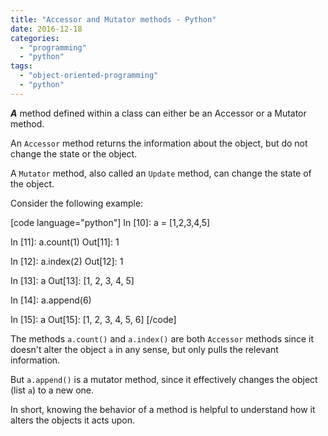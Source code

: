 ```yaml
---
title: "Accessor and Mutator methods - Python"
date: 2016-12-18
categories:
  - "programming"
  - "python"
tags:
  - "object-oriented-programming"
  - "python"
---
```


_**A**_ method defined within a class can either be an Accessor or a Mutator method.

An `Accessor` method returns the information about the object, but do not change the state or the object.

A `Mutator` method, also called an `Update` method, can change the state of the object.

Consider the following example:

\[code language="python"\] In \[10\]: a = \[1,2,3,4,5\]

In \[11\]: a.count(1) Out\[11\]: 1

In \[12\]: a.index(2) Out\[12\]: 1

In \[13\]: a Out\[13\]: \[1, 2, 3, 4, 5\]

In \[14\]: a.append(6)

In \[15\]: a Out\[15\]: \[1, 2, 3, 4, 5, 6\] \[/code\]

The methods `a.count()` and `a.index()` are both `Accessor` methods since it doesn't alter the object `a` in any sense, but only pulls the relevant information.

But `a.append()` is a mutator method, since it effectively changes the object (list `a`) to a new one.

In short, knowing the behavior of a method is helpful to understand how it alters the objects it acts upon.
